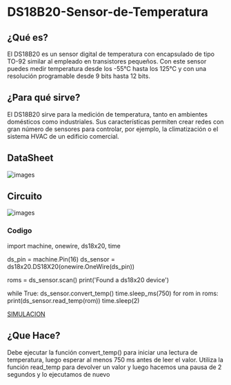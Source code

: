 # DS18B20-Sensor-de-Temperatura
## ¿Qué es?
El DS18B20 es un sensor digital de temperatura con encapsulado de tipo TO-92 similar al empleado en transistores pequeños.
Con este sensor puedes medir temperatura desde los -55°C hasta los 125°C y con una resolución programable desde 9 bits hasta 12 bits.

## ¿Para qué sirve?
El DS18B20 sirve para la medición de temperatura, tanto en ambientes domésticos como industriales. 
Sus características permiten crear redes con gran número de sensores para controlar, por ejemplo, 
la climatización o el sistema HVAC de un edificio comercial.

## DataSheet
![images](https://uelectronics.com/wp-content/uploads/2018/02/AR0333-Sensor-de-temperatura-Digital-DS18B20-V1.jpg)
## Circuito
![images](https://imgur.com/rHJZG0A.jpg)

### Codigo

import machine, onewire, ds18x20, time
 
ds_pin = machine.Pin(16)
ds_sensor = ds18x20.DS18X20(onewire.OneWire(ds_pin))
 
roms = ds_sensor.scan()
print('Found a ds18x20 device')
 
while True:
  ds_sensor.convert_temp()
  time.sleep_ms(750)
  for rom in roms:
    print(ds_sensor.read_temp(rom))
  time.sleep(2)

[SIMULACION](https://wokwi.com/projects/359121756182239233)
## ¿Que Hace? 

Debe ejecutar la función convert_temp() para iniciar una lectura de temperatura, luego esperar al menos 750 ms antes de leer el valor.
Utiliza la función read_temp para devolver un valor y luego hacemos una pausa de 2 segundos y lo ejecutamos de nuevo

